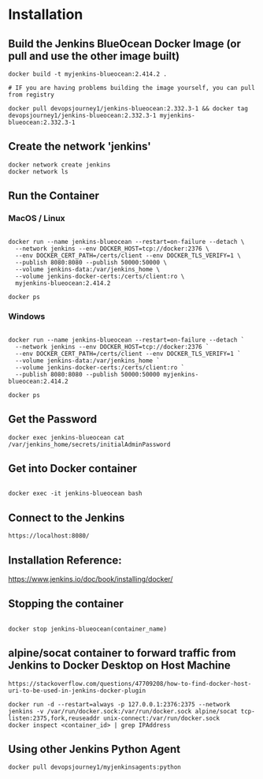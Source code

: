 
# Installation
## Build the Jenkins BlueOcean Docker Image (or pull and use the other image built)
```
docker build -t myjenkins-blueocean:2.414.2 . 

# IF you are having problems building the image yourself, you can pull from registry 

docker pull devopsjourney1/jenkins-blueocean:2.332.3-1 && docker tag devopsjourney1/jenkins-blueocean:2.332.3-1 myjenkins-blueocean:2.332.3-1
```

## Create the network 'jenkins'
```
docker network create jenkins
docker network ls
```

## Run the Container
### MacOS / Linux
```

docker run --name jenkins-blueocean --restart=on-failure --detach \
  --network jenkins --env DOCKER_HOST=tcp://docker:2376 \
  --env DOCKER_CERT_PATH=/certs/client --env DOCKER_TLS_VERIFY=1 \
  --publish 8080:8080 --publish 50000:50000 \
  --volume jenkins-data:/var/jenkins_home \
  --volume jenkins-docker-certs:/certs/client:ro \
  myjenkins-blueocean:2.414.2

docker ps

```

### Windows
```

docker run --name jenkins-blueocean --restart=on-failure --detach `
  --network jenkins --env DOCKER_HOST=tcp://docker:2376 `
  --env DOCKER_CERT_PATH=/certs/client --env DOCKER_TLS_VERIFY=1 `
  --volume jenkins-data:/var/jenkins_home `
  --volume jenkins-docker-certs:/certs/client:ro `
  --publish 8080:8080 --publish 50000:50000 myjenkins-blueocean:2.414.2

docker ps

```


## Get the Password
```
docker exec jenkins-blueocean cat /var/jenkins_home/secrets/initialAdminPassword
```

## Get into Docker container
```

docker exec -it jenkins-blueocean bash

```

## Connect to the Jenkins
```
https://localhost:8080/
```

## Installation Reference:
https://www.jenkins.io/doc/book/installing/docker/


## Stopping the container
```

docker stop jenkins-blueocean(container_name)

```

## alpine/socat container to forward traffic from Jenkins to Docker Desktop on Host Machine

```
https://stackoverflow.com/questions/47709208/how-to-find-docker-host-uri-to-be-used-in-jenkins-docker-plugin

docker run -d --restart=always -p 127.0.0.1:2376:2375 --network jenkins -v /var/run/docker.sock:/var/run/docker.sock alpine/socat tcp-listen:2375,fork,reuseaddr unix-connect:/var/run/docker.sock
docker inspect <container_id> | grep IPAddress
```

## Using other Jenkins Python Agent

```
docker pull devopsjourney1/myjenkinsagents:python
```
